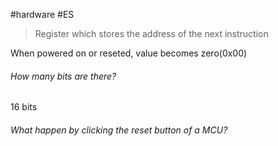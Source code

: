   #hardware #ES

> Register which stores the address of the next instruction


When powered on or reseted, value becomes zero(0x00)

###### How many bits are there?
16 bits

###### What happen by clicking the reset button of a MCU?

